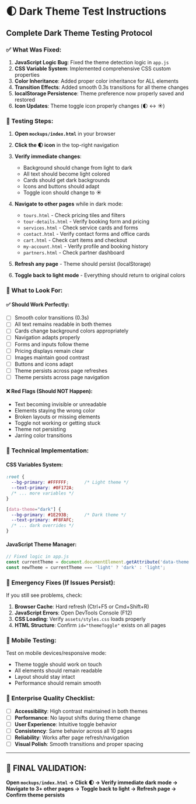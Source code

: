 # 🌓 Dark Theme Test Instructions

## Complete Dark Theme Testing Protocol

### ✅ What Was Fixed:

1. **JavaScript Logic Bug**: Fixed the theme detection logic in `app.js`
2. **CSS Variable System**: Implemented comprehensive CSS custom properties
3. **Color Inheritance**: Added proper color inheritance for ALL elements
4. **Transition Effects**: Added smooth 0.3s transitions for all theme changes
5. **localStorage Persistence**: Theme preference now properly saved and restored
6. **Icon Updates**: Theme toggle icon properly changes (🌓 ↔ ☀️)

### 🧪 Testing Steps:

1. **Open `mockups/index.html`** in your browser
2. **Click the 🌓 icon** in the top-right navigation
3. **Verify immediate changes**:
   - Background should change from light to dark
   - All text should become light colored
   - Cards should get dark backgrounds
   - Icons and buttons should adapt
   - Toggle icon should change to ☀️

4. **Navigate to other pages** while in dark mode:
   - `tours.html` - Check pricing tiles and filters
   - `tour-details.html` - Verify booking form and pricing
   - `services.html` - Check service cards and forms
   - `contact.html` - Verify contact forms and office cards
   - `cart.html` - Check cart items and checkout
   - `my-account.html` - Verify profile and booking history
   - `partners.html` - Check partner dashboard

5. **Refresh any page** - Theme should persist (localStorage)

6. **Toggle back to light mode** - Everything should return to original colors

### 🎯 What to Look For:

#### ✅ Should Work Perfectly:
- [ ] Smooth color transitions (0.3s)
- [ ] All text remains readable in both themes
- [ ] Cards change background colors appropriately
- [ ] Navigation adapts properly
- [ ] Forms and inputs follow theme
- [ ] Pricing displays remain clear
- [ ] Images maintain good contrast
- [ ] Buttons and icons adapt
- [ ] Theme persists across page refreshes
- [ ] Theme persists across page navigation

#### ❌ Red Flags (Should NOT Happen):
- Text becoming invisible or unreadable
- Elements staying the wrong color
- Broken layouts or missing elements
- Toggle not working or getting stuck
- Theme not persisting
- Jarring color transitions

### 🔧 Technical Implementation:

#### CSS Variables System:
```css
:root {
  --bg-primary: #FFFFFF;      /* Light theme */
  --text-primary: #0F172A;
  /* ... more variables */
}

[data-theme="dark"] {
  --bg-primary: #1E293B;      /* Dark theme */
  --text-primary: #F8FAFC;
  /* ... dark overrides */
}
```

#### JavaScript Theme Manager:
```javascript
// Fixed logic in app.js
const currentTheme = document.documentElement.getAttribute('data-theme') || 'light';
const newTheme = currentTheme === 'light' ? 'dark' : 'light';
```

### 🚨 Emergency Fixes (If Issues Persist):

If you still see problems, check:

1. **Browser Cache**: Hard refresh (Ctrl+F5 or Cmd+Shift+R)
2. **JavaScript Errors**: Open DevTools Console (F12)
3. **CSS Loading**: Verify `assets/styles.css` loads properly
4. **HTML Structure**: Confirm `id="themeToggle"` exists on all pages

### 📱 Mobile Testing:

Test on mobile devices/responsive mode:
- Theme toggle should work on touch
- All elements should remain readable
- Layout should stay intact
- Performance should remain smooth

### 🌟 Enterprise Quality Checklist:

- [ ] **Accessibility**: High contrast maintained in both themes
- [ ] **Performance**: No layout shifts during theme change
- [ ] **User Experience**: Intuitive toggle behavior
- [ ] **Consistency**: Same behavior across all 10 pages
- [ ] **Reliability**: Works after page refresh/navigation
- [ ] **Visual Polish**: Smooth transitions and proper spacing

---

## 🎯 FINAL VALIDATION:

**Open `mockups/index.html` → Click 🌓 → Verify immediate dark mode → Navigate to 3+ other pages → Toggle back to light → Refresh page → Confirm theme persists**
